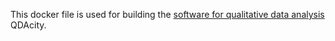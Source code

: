 This docker file is used for building the [software for qualitative data analysis](https://qdacity.com/qda-software) QDAcity.
